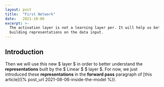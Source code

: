 ```yaml
---
layout: post
title:  "First Network"
date:   2021-10-06
excerpt: >-
  The activation layer is not a learning layer per. It will help us better understand how the linear layer is 
  building representations on the data input. 
---
```


## Introduction

Then we will use this new $ layer $ 
in order to better understand the **representations** built by the $ Linear $ $ layer $. For now, we just 
introduced these **representations** in the **forward pass** paragraph of 
[this article]({% post_url 2021-08-06-inside-the-model %}).
